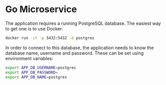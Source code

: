 # Go Microservice

The application requires a running PostgreSQL database. The easiest way to get one is to use Docker:

```bash
docker run -it -p 5432:5432 -d postgres
```

In order to connect to this database, the application needs to know the database name, username and password. These can be set using environment variables:

```bash
export APP_DB_USERNAME=postgres
export APP_DB_PASSWORD=
export APP_DB_NAME=postgres
```
